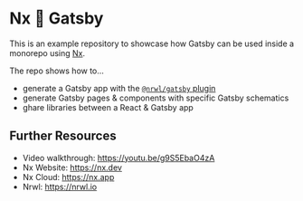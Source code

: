 # Nx 🤎 Gatsby

This is an example repository to showcase how Gatsby can be used inside a monorepo using [Nx](https://nx.dev).

The repo shows how to...

- generate a Gatsby app with the [`@nrwl/gatsby` plugin](https://github.com/nrwl/gatsby)
- generate Gatsby pages & components with specific Gatsby schematics
- ghare libraries between a React & Gatsby app

## Further Resources

- Video walkthrough: https://youtu.be/g9S5EbaO4zA
- Nx Website: https://nx.dev
- Nx Cloud: https://nx.app
- Nrwl: https://nrwl.io
